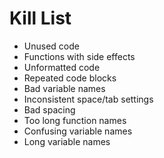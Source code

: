 Kill List
=========
* Unused code
* Functions with side effects
* Unformatted code
* Repeated code blocks
* Bad variable names
* Inconsistent space/tab settings
* Bad spacing
* Too long function names
* Confusing variable names
* Long variable names

